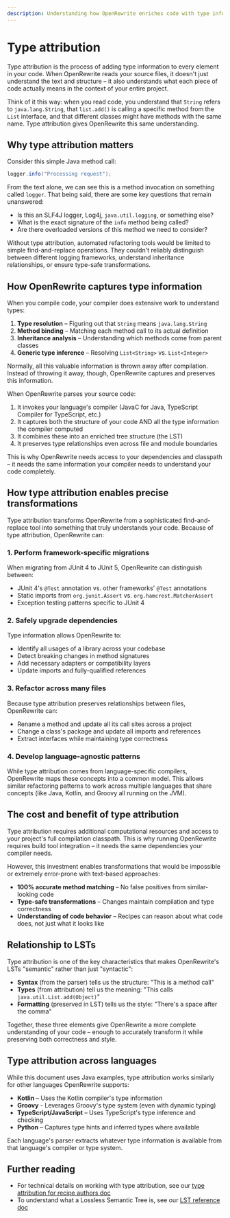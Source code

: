 ```yaml
---
description: Understanding how OpenRewrite enriches code with type information for accurate transformations
---
```


# Type attribution

Type attribution is the process of adding type information to every element in your code. When OpenRewrite reads your source files, it doesn't just understand the text and structure – it also understands what each piece of code actually means in the context of your entire project.

Think of it this way: when you read code, you understand that `String` refers to `java.lang.String`, that `list.add()` is calling a specific method from the `List` interface, and that different classes might have methods with the same name. Type attribution gives OpenRewrite this same understanding.

## Why type attribution matters

Consider this simple Java method call:

```java
logger.info("Processing request");
```

From the text alone, we can see this is a method invocation on something called `logger`. That being said, there are some key questions that remain unanswered:

* Is this an SLF4J logger, Log4j, `java.util.logging`, or something else?
* What is the exact signature of the `info` method being called?
* Are there overloaded versions of this method we need to consider?

Without type attribution, automated refactoring tools would be limited to simple find-and-replace operations. They couldn't reliably distinguish between different logging frameworks, understand inheritance relationships, or ensure type-safe transformations.

## How OpenRewrite captures type information

When you compile code, your compiler does extensive work to understand types:

1. **Type resolution** – Figuring out that `String` means `java.lang.String`
2. **Method binding** – Matching each method call to its actual definition
3. **Inheritance analysis** – Understanding which methods come from parent classes
4. **Generic type inference** – Resolving `List<String>` vs. `List<Integer>`

Normally, all this valuable information is thrown away after compilation. Instead of throwing it away, though, OpenRewrite captures and preserves this information.

When OpenRewrite parses your source code:

1. It invokes your language's compiler (JavaC for Java, TypeScript Compiler for TypeScript, etc.)
2. It captures both the structure of your code AND all the type information the compiler computed
3. It combines these into an enriched tree structure (the LST)
4. It preserves type relationships even across file and module boundaries

This is why OpenRewrite needs access to your dependencies and classpath – it needs the same information your compiler needs to understand your code completely.

## How type attribution enables precise transformations

Type attribution transforms OpenRewrite from a sophisticated find-and-replace tool into something that truly understands your code. Because of type attribution, OpenRewrite can:

### 1. Perform framework-specific migrations

When migrating from JUnit 4 to JUnit 5, OpenRewrite can distinguish between:

* JUnit 4's `@Test` annotation vs. other frameworks' `@Test` annotations
* Static imports from `org.junit.Assert` vs. `org.hamcrest.MatcherAssert`
* Exception testing patterns specific to JUnit 4

### 2. Safely upgrade dependencies

Type information allows OpenRewrite to:

* Identify all usages of a library across your codebase
* Detect breaking changes in method signatures
* Add necessary adapters or compatibility layers
* Update imports and fully-qualified references

### 3. Refactor across many files

Because type attribution preserves relationships between files, OpenRewrite can:

* Rename a method and update all its call sites across a project
* Change a class's package and update all imports and references
* Extract interfaces while maintaining type correctness

### 4. Develop language-agnostic patterns

While type attribution comes from language-specific compilers, OpenRewrite maps these concepts into a common model. This allows similar refactoring patterns to work across multiple languages that share concepts (like Java, Kotlin, and Groovy all running on the JVM).

## The cost and benefit of type attribution

Type attribution requires additional computational resources and access to your project's full compilation classpath. This is why running OpenRewrite requires build tool integration – it needs the same dependencies your compiler needs.

However, this investment enables transformations that would be impossible or extremely error-prone with text-based approaches:

* **100% accurate method matching** – No false positives from similar-looking code
* **Type-safe transformations** – Changes maintain compilation and type correctness
* **Understanding of code behavior** – Recipes can reason about what code does, not just what it looks like

## Relationship to LSTs

Type attribution is one of the key characteristics that makes OpenRewrite's LSTs "semantic" rather than just "syntactic":

* **Syntax** (from the parser) tells us the structure: "This is a method call"
* **Types** (from attribution) tell us the meaning: "This calls `java.util.List.add(Object)`"
* **Formatting** (preserved in LST) tells us the style: "There's a space after the comma"

Together, these three elements give OpenRewrite a more complete understanding of your code – enough to accurately transform it while preserving both correctness and style.

## Type attribution across languages

While this document uses Java examples, type attribution works similarly for other languages OpenRewrite supports:

* **Kotlin** – Uses the Kotlin compiler's type information
* **Groovy** - Leverages Groovy's type system (even with dynamic typing)
* **TypeScript/JavaScript** – Uses TypeScript's type inference and checking
* **Python** – Captures type hints and inferred types where available

Each language's parser extracts whatever type information is available from that language's compiler or type system.

## Further reading

* For technical details on working with type attribution, see our [type attribution for recipe authors doc](../reference/type-attribution.md)
* To understand what a Lossless Semantic Tree is, see our [LST reference doc](./lossless-semantic-trees.md)